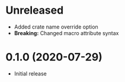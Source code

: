# Unreleased

- Added crate name override option
- **Breaking:** Changed macro attribute syntax

# 0.1.0 (2020-07-29)

- Initial release
